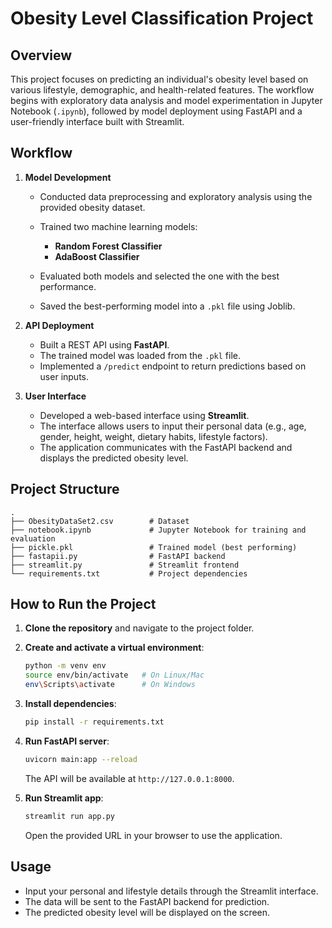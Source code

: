 # Obesity Level Classification Project

## Overview

This project focuses on predicting an individual's obesity level based on various lifestyle, demographic, and health-related features. The workflow begins with exploratory data analysis and model experimentation in Jupyter Notebook (`.ipynb`), followed by model deployment using FastAPI and a user-friendly interface built with Streamlit.

## Workflow

1. **Model Development**

   * Conducted data preprocessing and exploratory analysis using the provided obesity dataset.
   * Trained two machine learning models:

     * **Random Forest Classifier**
     * **AdaBoost Classifier**
   * Evaluated both models and selected the one with the best performance.
   * Saved the best-performing model into a `.pkl` file using Joblib.

2. **API Deployment**

   * Built a REST API using **FastAPI**.
   * The trained model was loaded from the `.pkl` file.
   * Implemented a `/predict` endpoint to return predictions based on user inputs.

3. **User Interface**

   * Developed a web-based interface using **Streamlit**.
   * The interface allows users to input their personal data (e.g., age, gender, height, weight, dietary habits, lifestyle factors).
   * The application communicates with the FastAPI backend and displays the predicted obesity level.

## Project Structure

```
.
├── ObesityDataSet2.csv        # Dataset
├── notebook.ipynb             # Jupyter Notebook for training and evaluation
├── pickle.pkl                 # Trained model (best performing)
├── fastapii.py                # FastAPI backend
├── streamlit.py               # Streamlit frontend
└── requirements.txt           # Project dependencies
```

## How to Run the Project

1. **Clone the repository** and navigate to the project folder.
2. **Create and activate a virtual environment**:

   ```bash
   python -m venv env
   source env/bin/activate   # On Linux/Mac
   env\Scripts\activate      # On Windows
   ```
3. **Install dependencies**:

   ```bash
   pip install -r requirements.txt
   ```
4. **Run FastAPI server**:

   ```bash
   uvicorn main:app --reload
   ```

   The API will be available at `http://127.0.0.1:8000`.
5. **Run Streamlit app**:

   ```bash
   streamlit run app.py
   ```

   Open the provided URL in your browser to use the application.

## Usage

* Input your personal and lifestyle details through the Streamlit interface.
* The data will be sent to the FastAPI backend for prediction.
* The predicted obesity level will be displayed on the screen.
